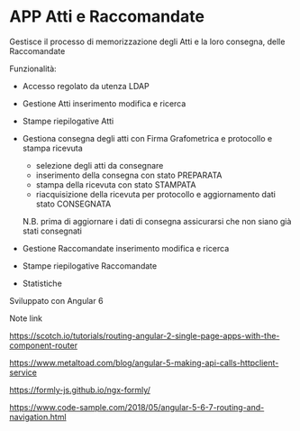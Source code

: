 # APP Atti e Raccomandate

Gestisce il processo di memorizzazione degli Atti e la loro consegna, delle Raccomandate

Funzionalità:

- Accesso regolato da utenza LDAP
- Gestione Atti inserimento modifica e ricerca
- Stampe riepilogative Atti
- Gestiona consegna degli atti con Firma Grafometrica e protocollo e stampa ricevuta

    - selezione degli atti da consegnare
    - inserimento della consegna con stato PREPARATA
    - stampa della ricevuta con stato STAMPATA
    - riacquisizione della ricevuta per protocollo e aggiornamento dati stato CONSEGNATA

    N.B. prima di aggiornare i dati di consegna assicurarsi che non siano già stati consegnati

- Gestione Raccomandate inserimento modifica e ricerca
- Stampe riepilogative Raccomandate
- Statistiche 

Sviluppato con Angular 6

Note link



https://scotch.io/tutorials/routing-angular-2-single-page-apps-with-the-component-router

https://www.metaltoad.com/blog/angular-5-making-api-calls-httpclient-service

https://formly-js.github.io/ngx-formly/

https://www.code-sample.com/2018/05/angular-5-6-7-routing-and-navigation.html






